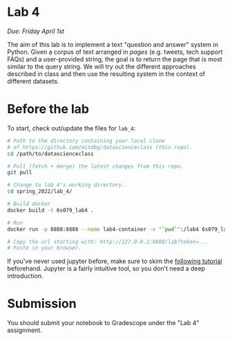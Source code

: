 # Lab 4
*Due: Friday April 1st*

The aim of this lab is to implement a text "question and answer" system in Python. Given a corpus of text arranged in *pages* (e.g. tweets, tech support FAQs) and a user-provided string, the goal is to return the page that is most similar to the query string. We will try out the different approaches described in class and then use the resulting system in the context of different datasets.


# Before the lab
To start, check out/update the files for `lab_4`:

```bash
# Path to the directory containing your local clone
# of https://github.com/mitdbg/datascienceclass (this repo).
cd /path/to/datascienceclass

# Pull (fetch + merge) the latest changes from this repo.
git pull

# Change to lab 4's working directory.
cd spring_2022/lab_4/

# Build docker
docker build -t 6s079_lab4 .

# Run
docker run -p 8888:8888 --name lab4-container -v "`pwd`":/lab4 6s079_lab4

# Copy the url starting with: http://127.0.0.1:8888/lab?token=...
# Paste in your browser.
```

If you've never used jupyter before, make sure to skim the [following tutorial](https://realpython.com/jupyter-notebook-introduction/) beforehand. Jupyter is a fairly intuitive tool, so you don't need a deep introduction.

# Submission
You should submit your notebook to Gradescope under the "Lab 4" assignment.
